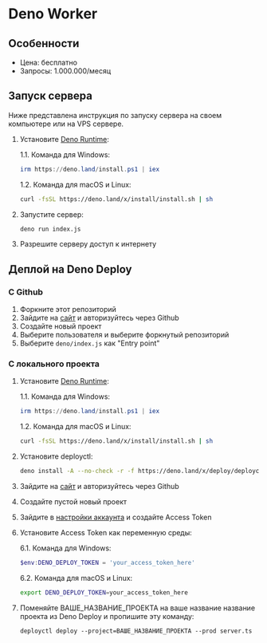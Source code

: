 # Deno Worker

## Особенности

- Цена: бесплатно
- Запросы: 1.000.000/месяц

## Запуск сервера

Ниже представлена инструкция по запуску сервера на своем компьютере или на VPS
сервере.

1. Установите [Deno Runtime](https://docs.deno.com/runtime/manual/):

   1.1. Команда для Windows:
   ```powershell
   irm https://deno.land/install.ps1 | iex
   ```
   1.2. Команда для macOS и Linux:
   ```bash
   curl -fsSL https://deno.land/x/install/install.sh | sh
   ```
2. Запустите сервер:
   ```bash
   deno run index.js
   ```
3. Разрешите серверу доступ к интернету

## Деплой на Deno Deploy

### С Github

1. Форкните этот репозиторий
2. Зайдите на [сайт](https://dash.deno.com/) и авторизуйтесь через Github
3. Создайте новый проект
4. Выберите пользователя и выберите форкнутый репозиторий
5. Выберите `deno/index.js` как "Entry point"

### С локального проекта

1. Установите [Deno Runtime](https://docs.deno.com/runtime/manual/):

   1.1. Команда для Windows:
   ```powershell
   irm https://deno.land/install.ps1 | iex
   ```
   1.2. Команда для macOS и Linux:
   ```bash
   curl -fsSL https://deno.land/x/install/install.sh | sh
   ```
2. Установите deployctl:

   ```bash
   deno install -A --no-check -r -f https://deno.land/x/deploy/deployctl.ts
   ```
3. Зайдите на [сайт](https://dash.deno.com/) и авторизуйтесь через Github
4. Создайте пустой новый проект
5. Зайдите в [настройки аккаунта](https://dash.deno.com/account#access-tokens) и
   создайте Access Token
6. Установите Access Token как переменную среды:

   6.1. Команда для Windows:
   ```powershell
   $env:DENO_DEPLOY_TOKEN = 'your_access_token_here'
   ```
   6.2. Команда для macOS и Linux:
   ```bash
   export DENO_DEPLOY_TOKEN=your_access_token_here
   ```
7. Поменяйте ВАШЕ_НАЗВАНИЕ_ПРОЕКТА на ваше название название проекта из Deno
   Deploy и пропишите эту команду:
   ```
   deployctl deploy --project=ВАШЕ_НАЗВАНИЕ_ПРОЕКТА --prod server.ts
   ```

